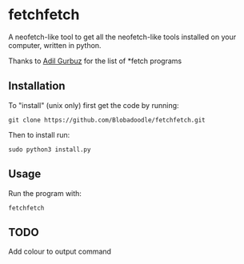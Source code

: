 # fetchfetch
A neofetch-like tool to get all the neofetch-like tools installed on your computer, written in python.

Thanks to [Adil Gurbuz](https://github.com/beucismis/awesome-fetch) for the list of \*fetch programs

## Installation

To "install" (unix only) first get the code by running:
```shell
git clone https://github.com/Blobadoodle/fetchfetch.git
```
Then to install run:
```shell
sudo python3 install.py
```
## Usage

Run the program with:
```shell
fetchfetch
```
## TODO

Add colour to output command
